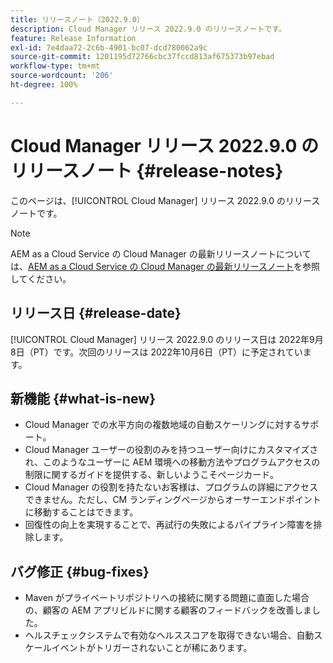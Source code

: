 ```yaml
---
title: リリースノート（2022.9.0）
description: Cloud Manager リリース 2022.9.0 のリリースノートです。
feature: Release Information
exl-id: 7e4daa72-2c6b-4901-bc07-dcd780062a9c
source-git-commit: 1201195d72766cbc37fccd813af675373b97ebad
workflow-type: tm+mt
source-wordcount: '206'
ht-degree: 100%

---
```


# Cloud Manager リリース 2022.9.0 のリリースノート {#release-notes}

このページは、[!UICONTROL Cloud Manager] リリース 2022.9.0 のリリースノートです。

>[!NOTE]
>
>AEM as a Cloud Service の Cloud Manager の最新リリースノートについては、[AEM as a Cloud Service の Cloud Manager の最新リリースノート](https://experienceleague.adobe.com/docs/experience-manager-cloud-service/content/implementing/using-cloud-manager/release-notes-cloud-manager/release-notes-cm-current.html?lang=ja)を参照してください。

## リリース日 {#release-date}

[!UICONTROL Cloud Manager] リリース 2022.9.0 のリリース日は 2022年9月8日（PT）です。次回のリリースは 2022年10月6日（PT）に予定されています。

## 新機能 {#what-is-new}

* Cloud Manager での水平方向の複数地域の自動スケーリングに対するサポート。
* Cloud Manager ユーザーの役割のみを持つユーザー向けにカスタマイズされ、このようなユーザーに AEM 環境への移動方法やプログラムアクセスの制限に関するガイドを提供する、新しいようこそページカード。
* Cloud Manager の役割を持たないお客様は、プログラムの詳細にアクセスできません。ただし、CM ランディングページからオーサーエンドポイントに移動することはできます。
* 回復性の向上を実現することで、再試行の失敗によるパイプライン障害を排除します。

## バグ修正 {#bug-fixes}

* Maven がプライベートリポジトリへの接続に関する問題に直面した場合の、顧客の AEM アプリビルドに関する顧客のフィードバックを改善しました。
* ヘルスチェックシステムで有効なヘルススコアを取得できない場合、自動スケールイベントがトリガーされないことが稀にあります。
